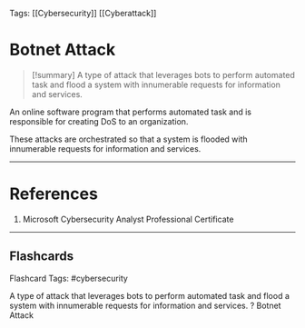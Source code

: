 Tags: [[Cybersecurity]] [[Cyberattack]]
# Botnet Attack

> [!summary] 
> A type of attack that leverages bots to perform automated task and flood a system with innumerable requests for information and services.

An online software program that performs automated task and is responsible for creating DoS to an organization.

These attacks are orchestrated so that a system is flooded with innumerable requests for information and services.

---
# References

1. Microsoft Cybersecurity Analyst Professional Certificate

___
## Flashcards

Flashcard Tags: #cybersecurity 

A type of attack that leverages bots to perform automated task and flood a system with innumerable requests for information and services.
?
Botnet Attack
